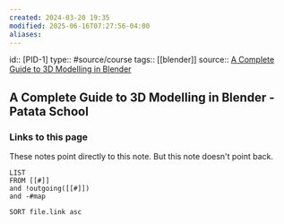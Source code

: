 ```yaml
---
created: 2024-03-20 19:35
modified: 2025-06-16T07:27:56-04:00
aliases: 
---
```

id:: [PID-1]
type:: #source/course
tags::  [[blender]]
source:: [A Complete Guide to 3D Modelling in Blender](https://courses.patataschool.com/a-complete-guide-to-3d-modelling-in-blender)

## A Complete Guide to 3D Modelling in Blender - Patata School

### Links to this page
These notes point directly to this note. But this note doesn't point back.
```dataview
LIST
FROM [[#]]
and !outgoing([[#]])
and -#map

SORT file.link asc
```
